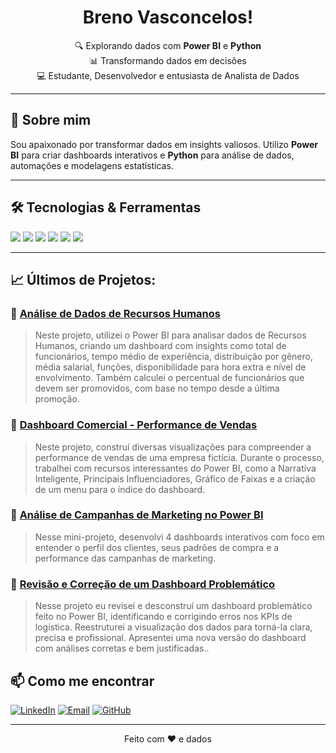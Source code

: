 <h1 align="center"> Breno Vasconcelos!</h1>
<p align="center">
  🔍 Explorando dados com <strong>Power BI</strong> e <strong>Python</strong> <br>
  📊 Transformando dados em decisões <br>
  💻 Estudante, Desenvolvedor e entusiasta de Analista de Dados
</p>

---

## 🚀 Sobre mim

Sou apaixonado por transformar dados em insights valiosos. Utilizo **Power BI** para criar dashboards interativos e **Python** para análise de dados, automações e modelagens estatísticas.

---

## 🛠️ Tecnologias & Ferramentas

<div align="left">
  <img src="https://img.shields.io/badge/-Power%20BI-F2C811?style=flat&logo=powerbi&logoColor=000" />
  <img src="https://img.shields.io/badge/-Python-3776AB?style=flat&logo=python&logoColor=white" />
  <img src="https://img.shields.io/badge/-Pandas-150458?style=flat&logo=pandas" />
  <img src="https://img.shields.io/badge/-NumPy-013243?style=flat&logo=numpy" />
  <img src="https://img.shields.io/badge/-SQL-4479A1?style=flat&logo=postgresql&logoColor=white" />
  <img src="https://img.shields.io/badge/-Jupyter-F37626?style=flat&logo=jupyter&logoColor=white" />
</div>

---

## 📈 Últimos de Projetos:

### 🔹 [Análise de Dados de Recursos Humanos](https://github.com/brenovasconc/Projetos-PowerBI/tree/main/Projeto05)
> Neste projeto, utilizei o Power BI para analisar dados de Recursos Humanos, criando um dashboard com insights como total de funcionários, tempo médio de experiência, distribuição por gênero, média salarial, funções, disponibilidade para hora extra e nível de envolvimento. Também calculei o percentual de funcionários que devem ser promovidos, com base no tempo desde a última promoção.

### 🔹 [Dashboard Comercial - Performance de Vendas](https://github.com/brenovasconc/Projetos-PowerBI/tree/main/Projeto04)
> Neste projeto, construí diversas visualizações para compreender a performance de vendas de uma empresa fictícia. Durante o processo, trabalhei com recursos interessantes do Power BI, como a Narrativa Inteligente, Principais Influenciadores, Gráfico de Faixas e a criação de um menu para o índice do dashboard.

### 🔹 [Análise de Campanhas de Marketing no Power BI](https://github.com/brenovasconc/Projetos-PowerBI/tree/main/Projeto03)
> Nesse mini-projeto, desenvolvi 4 dashboards interativos com foco em entender o perfil dos clientes, seus padrões de compra e a performance das campanhas de marketing.

### 🔹 [Revisão e Correção de um Dashboard Problemático](https://github.com/brenovasconc/Projetos-PowerBI/tree/main/Projeto06)
> Nesse projeto eu revisei e desconstruí um dashboard problemático feito no Power BI, identificando e corrigindo erros nos KPIs de logística. Reestruturei a visualização dos dados para torná-la clara, precisa e profissional. Apresentei uma nova versão do dashboard com análises corretas e bem justificadas..

## 📫 Como me encontrar

[![LinkedIn](https://img.shields.io/badge/-LinkedIn-0077B5?style=flat&logo=linkedin&logoColor=white)](https://www.linkedin.com/in/brenovasconc/)
[![Email](https://img.shields.io/badge/-Email-D14836?style=flat&logo=gmail&logoColor=white)](mailto:gean_breno@hotmail.com)
[![GitHub](https://img.shields.io/badge/-GitHub-181717?style=flat&logo=github)](https://github.com/brenovasconc)

---

<p align="center">Feito com ❤️ e dados</p>
